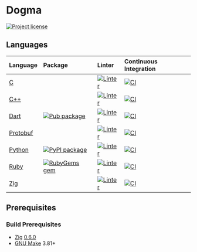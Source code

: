 # Dogma

[![Project license](https://img.shields.io/badge/license-Public%20Domain-blue.svg)](https://unlicense.org)

## Languages

Language        | Package | Linter | Continuous Integration
:-------------- | :------ | :----- | :------------------------------------------
[C][]           | | [![Linter](https://github.com/dogmatists/dogma.c/workflows/Linter/badge.svg)](https://github.com/dogmatists/dogma.c/actions?query=workflow%3ALinter) | [![CI](https://github.com/dogmatists/dogma.c/workflows/Continuous%20integration/badge.svg)](https://github.com/dogmatists/dogma.c/actions?query=workflow%3A%22Continuous+integration%22)
[C++][]         | | [![Linter](https://github.com/dogmatists/dogma.cpp/workflows/Linter/badge.svg)](https://github.com/dogmatists/dogma.cpp/actions?query=workflow%3ALinter) | [![CI](https://github.com/dogmatists/dogma.cpp/workflows/Continuous%20integration/badge.svg)](https://github.com/dogmatists/dogma.cpp/actions?query=workflow%3A%22Continuous+integration%22)
[Dart][]        | [![Pub package](https://img.shields.io/pub/v/dogma.svg)](https://pub.dev/packages/dogma) | [![Linter](https://github.com/dogmatists/dogma.dart/workflows/Linter/badge.svg)](https://github.com/dogmatists/dogma.dart/actions?query=workflow%3ALinter) | [![CI](https://github.com/dogmatists/dogma.dart/workflows/Continuous%20integration/badge.svg)](https://github.com/dogmatists/dogma.dart/actions?query=workflow%3A%22Continuous+integration%22)
[Protobuf][]    | | [![Linter](https://github.com/dogmatists/dogma.pb/workflows/Linter/badge.svg)](https://github.com/dogmatists/dogma.pb/actions?query=workflow%3ALinter) | [![CI](https://github.com/dogmatists/dogma.pb/workflows/Continuous%20integration/badge.svg)](https://github.com/dogmatists/dogma.pb/actions?query=workflow%3A%22Continuous+integration%22)
[Python][]      | [![PyPI package](https://img.shields.io/pypi/v/dogma.py.svg)](https://pypi.org/project/dogma.py/) | [![Linter](https://github.com/dogmatists/dogma.py/workflows/Linter/badge.svg)](https://github.com/dogmatists/dogma.py/actions?query=workflow%3ALinter) | [![CI](https://github.com/dogmatists/dogma.py/workflows/Continuous%20integration/badge.svg)](https://github.com/dogmatists/dogma.py/actions?query=workflow%3A%22Continuous+integration%22)
[Ruby][]        | [![RubyGems gem](https://img.shields.io/gem/v/dogma.rb.svg)](https://rubygems.org/gems/dogma.rb) | [![Linter](https://github.com/dogmatists/dogma.rb/workflows/Linter/badge.svg)](https://github.com/dogmatists/dogma.rb/actions?query=workflow%3ALinter) | [![CI](https://github.com/dogmatists/dogma.rb/workflows/Continuous%20integration/badge.svg)](https://github.com/dogmatists/dogma.rb/actions?query=workflow%3A%22Continuous+integration%22)
[Zig][]         | | [![Linter](https://github.com/dogmatists/dogma.zig/workflows/Linter/badge.svg)](https://github.com/dogmatists/dogma.zig/actions?query=workflow%3ALinter) | [![CI](https://github.com/dogmatists/dogma.zig/workflows/Continuous%20integration/badge.svg)](https://github.com/dogmatists/dogma.zig/actions?query=workflow%3A%22Continuous+integration%22)

[C]:        https://github.com/dogmatists/dogma.c
[C++]:      https://github.com/dogmatists/dogma.cpp
[Dart]:     https://github.com/dogmatists/dogma.dart
[Protobuf]: https://github.com/dogmatists/dogma.pb
[Python]:   https://github.com/dogmatists/dogma.py
[Ruby]:     https://github.com/dogmatists/dogma.rb
[Zig]:      https://github.com/dogmatists/dogma.zig

## Prerequisites

### Build Prerequisites

- [Zig][] [0.6.0][]
- [GNU Make][] 3.81+

[Zig]:      https://ziglang.org
[0.6.0]:    https://ziglang.org/download/#release-0.6.0
[GNU Make]: https://www.gnu.org/software/make/
